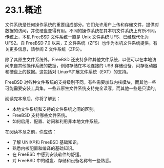 # 23.1.概述

文件系统是任何操作系统的重要组成部分。它们允许用户上传和存储文件，提供对数据的访问，并使硬盘变得有用。不同的操作系统在其本机文件系统上有所不同。传统上，本机 FreeBSD 文件系统一直是 Unix 文件系统 UFS，已经现代化为 UFS2。自 FreeBSD 7.0 以来，Z 文件系统（ZFS）也作为本机文件系统提供。有关更多信息，请参阅 Z 文件系统（ZFS）。

除了其原生文件系统外，FreeBSD 还支持多种其他文件系统，以便可以在本地访问来自其他操作系统的数据，例如存储在本地连接的 USB 存储设备、闪存驱动器和硬盘上的数据。这包括对 Linux®扩展文件系统（EXT）的支持。

FreeBSD 对各种文件系统的支持级别不同。有些需要加载内核模块，而其他一些可能需要安装工具集。一些非原生文件系统支持完全读写，而其他一些是只读的。

阅读完本章后，你将了解到：

* 本地文件系统和支持的文件系统之间的区别。
* FreeBSD 支持哪些文件系统。
* 如何启用、配置、访问和利用非本地文件系统。

在阅读本章之前，你应该：

* 了解 UNIX®和 FreeBSD 基础知识。
* 熟悉内核配置和编译的基础知识。
* 在 FreeBSD 中感到安装软件的舒适。
* 对 FreeBSD 中的磁盘、存储和设备名称有一些熟悉。
